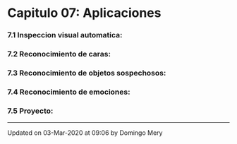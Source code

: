 
# Capitulo 07: Aplicaciones
### 7.1 Inspeccion visual automatica:
### 7.2 Reconocimiento de caras:
### 7.3 Reconocimiento de objetos sospechosos:
### 7.4 Reconocimiento de emociones:
### 7.5 Proyecto:
---


Updated on 03-Mar-2020 at 09:06 by Domingo Mery
